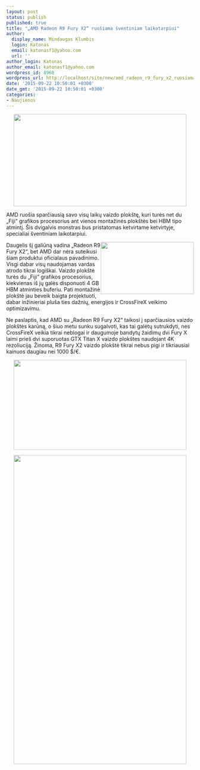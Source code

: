 ```yaml
---
layout: post
status: publish
published: true
title: "„AMD Radeon R9 Fury X2“ ruošiama šventiniam laikotarpiui"
author:
  display_name: Mindaugas Klumbis
  login: Katonas
  email: katonasf1@yahoo.com
  url: ''
author_login: Katonas
author_email: katonasf1@yahoo.com
wordpress_id: 8968
wordpress_url: http://localhost/site/new/amd_radeon_r9_fury_x2_ruosiama_sventiniam_laikotarpiui_/
date: '2015-09-22 10:50:01 +0300'
date_gmt: '2015-09-22 10:50:01 +0300'
categories:
- Naujienos
---
```

<p style="text-align: center;">
	<a href="http://technews.lt/userfiles/AMD-Radeon-Fury-Series-Fiji-GPU-Cards.jpg"><img alt="" src="http://technews.lt/userfiles/AMD-Radeon-Fury-Series-Fiji-GPU-Cards.jpg" style="width: 464px; height: 248px;" /></a></p>
<p>
	AMD ruo&scaron;ia sparčiausią savo visų laikų vaizdo plok&scaron;tę, kuri turės net du &bdquo;Fiji&ldquo; grafikos procesorius ant vienos montažinės plok&scaron;tės bei HBM tipo atmintį. &Scaron;is dvigalvis monstras bus pristatomas ketvirtame ketvirtyje, specialiai &scaron;ventiniam laikotarpiui.</p>
<p>
	<a href="http://technews.lt/userfiles/Radeon-R9-Fury-X2.jpg"><img alt="" src="http://technews.lt/userfiles/Radeon-R9-Fury-X2.jpg" style="width: 250px; height: 140px; float: right;" /></a>Daugelis &scaron;į galiūną vadina &bdquo;Radeon R9 Fury X2&ldquo;, bet AMD dar nėra suteikusi &scaron;iam produktui oficialaus pavadinimo. Visgi dabar visų naudojamas vardas atrodo tikrai logi&scaron;kai. Vaizdo plok&scaron;tė turės du &bdquo;Fiji&ldquo; grafikos procesorius, kiekvienas i&scaron; jų galės disponuoti 4 GB HBM atminties buferiu. Pati montažinė plok&scaron;tė jau beveik baigta projektuoti, dabar inžinieriai plu&scaron;a ties dažnių, energijos ir CrossFireX veikimo optimizavimu.</p>
<p>
	Ne paslaptis, kad AMD su &bdquo;Radeon R9 Fury X2&ldquo; taikosi į sparčiausios vaizdo plok&scaron;tės karūną, o &scaron;iuo metu sunku sugalvoti, kas tai galėtų sutrukdyti, nes CrossFireX veikia tikrai neblogai ir daugumoje bandytų žaidimų dvi Fury X laimi prie&scaron; dvi suporuotas GTX Titan X vaizdo plok&scaron;tes naudojant 4K rezoliuciją. Žinoma, R9 Fury X2 vaizdo plok&scaron;tė tikrai nebus pigi ir tikriausiai kainuos daugiau nei 1000 $/&euro;.</p>
<p style="text-align: center;">
	<a href="http://technews.lt/userfiles/AMD-Crossfire-XDMA-Engine.jpg"><img alt="" src="http://technews.lt/userfiles/AMD-Crossfire-XDMA-Engine.jpg" style="width: 464px; height: 242px;" /></a></p>
<p style="text-align: center;">
	<a href="http://technews.lt/userfiles/Fury lineup.png"><img alt="" src="http://technews.lt/userfiles/Fury lineup.png" style="width: 464px; height: 831px;" /></a></p>
